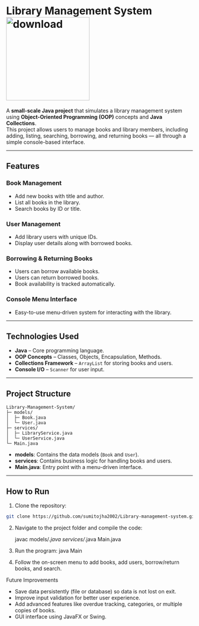 # Library Management System <img width="225" height="225" alt="download" src="https://github.com/user-attachments/assets/b7065773-74a3-4456-a91a-f0c02cf0d5b5" />


A **small-scale Java project** that simulates a library management system using **Object-Oriented Programming (OOP)** concepts and **Java Collections**.  
This project allows users to manage books and library members, including adding, listing, searching, borrowing, and returning books — all through a simple console-based interface.

---

## Features

### Book Management
- Add new books with title and author.
- List all books in the library.
- Search books by ID or title.

### User Management
- Add library users with unique IDs.
- Display user details along with borrowed books.

### Borrowing & Returning Books
- Users can borrow available books.
- Users can return borrowed books.
- Book availability is tracked automatically.

### Console Menu Interface
- Easy-to-use menu-driven system for interacting with the library.

---

## Technologies Used
- **Java** – Core programming language.
- **OOP Concepts** – Classes, Objects, Encapsulation, Methods.
- **Collections Framework** – `ArrayList` for storing books and users.
- **Console I/O** – `Scanner` for user input.

---

## Project Structure
```
Library-Management-System/
├─ models/
│  ├─ Book.java
│  └─ User.java
├─ services/
│  ├─ LibraryService.java
│  └─ UserService.java
└─ Main.java
```


- **models**: Contains the data models (`Book` and `User`).  
- **services**: Contains business logic for handling books and users.  
- **Main.java**: Entry point with a menu-driven interface.  

---

## How to Run

1. Clone the repository:

```bash
git clone https://github.com/sumitojha2002/Library-management-system.git
```

2. Navigate to the project folder and compile the code:

   javac models/*.java services/*.java Main.java

3. Run the program:
   java Main

4. Follow the on-screen menu to add books, add users, borrow/return books, and search.

Future Improvements

- Save data persistently (file or database) so data is not lost on exit.
- Improve input validation for better user experience.
- Add advanced features like overdue tracking, categories, or multiple copies of books.
- GUI interface using JavaFX or Swing.
